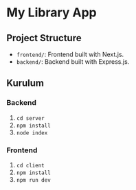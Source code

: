 # My Library App

## Project Structure
- `frontend/`: Frontend built with Next.js.
- `backend/`: Backend built with Express.js.

## Kurulum
### Backend
1. `cd server`
1. `npm install`
3. `node index`

### Frontend
1. `cd client`
2. `npm install`
3. `npm run dev`
